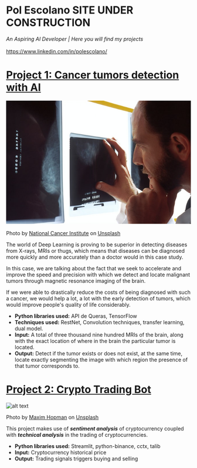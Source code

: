 
# Pol Escolano     SITE UNDER CONSTRUCTION
*An Aspiring AI Developer | Here you will find my projects* <br><br>
https://www.linkedin.com/in/polescolano/

 
# [Project 1: Cancer tumors detection with AI]()
![cancer tumors detection with AI](national-cancer-institute-XrLSV-CKmuQ-unsplash.jpg)

Photo by <a href="https://unsplash.com/@nci?utm_source=unsplash&utm_medium=referral&utm_content=creditCopyText">National Cancer Institute</a> on <a href="https://unsplash.com/s/photos/x-rays%2C-mris?utm_source=unsplash&utm_medium=referral&utm_content=creditCopyText">Unsplash</a>
  

The world of Deep Learning is proving to be superior in detecting diseases from X-rays, MRIs or thugs, which means that diseases can be diagnosed more quickly and more accurately than a doctor would in this case study.<br>

In this case, we are talking about the fact that we seek to accelerate and improve the speed and precision with which we detect and locate malignant tumors through magnetic resonance imaging of the brain.

If we were able to drastically reduce the costs of being diagnosed with such a cancer, we would help a lot, a lot with the early detection of tumors, which would improve people's quality of life considerably.
* **Python libraries used:** API de Queras, TensorFlow
* **Techniques used:** RestNet, Convolution techniques, transfer learning, dual model.
* **Input:** A total of three thousand nine hundred MRIs of the brain, along with the exact location of where in the brain the particular tumor is located.
* **Output:** Detect if the tumor exists or does not exist, at the same time, locate exactly segmenting the image with which region the presence of that tumor corresponds to.

# [Project 2: Crypto Trading Bot]()
![alt text](maxim-hopman-fiXLQXAhCfk-unsplash.jpg)

Photo by <a href="https://unsplash.com/@nampoh?utm_source=unsplash&utm_medium=referral&utm_content=creditCopyText">Maxim Hopman</a> on <a href="https://unsplash.com/s/photos/cryptocurrency-trading?utm_source=unsplash&utm_medium=referral&utm_content=creditCopyText">Unsplash</a>

This project makes use of ***sentiment analysis*** of cryptocurrency coupled with ***technical analysis*** in the trading of cryptocurrencies.
* **Python libraries used:** Streamlit, python-binance, cctx, talib
* **Input:** Cryptocurrency historical price
* **Output:** Trading signals triggers buying and selling
